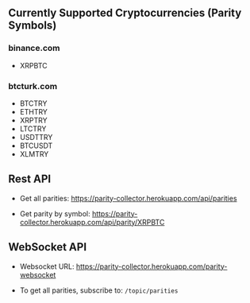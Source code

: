 ## Currently Supported Cryptocurrencies (Parity Symbols)
### binance.com
- XRPBTC

### btcturk.com
- BTCTRY
- ETHTRY
- XRPTRY
- LTCTRY
- USDTTRY
- BTCUSDT
- XLMTRY

## Rest API
- Get all parities: https://parity-collector.herokuapp.com/api/parities

- Get parity by symbol: https://parity-collector.herokuapp.com/api/parity/XRPBTC

## WebSocket API
- Websocket URL: https://parity-collector.herokuapp.com/parity-websocket

- To get all parities, subscribe to: `/topic/parities`
